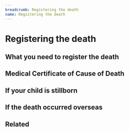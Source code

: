 ```yaml
---
breadcrumb: Registering the death
name: Registering the death
---
```


Registering the death
===========================

## What you need to register the death ##
## Medical Certificate of Cause of Death
## If your child is stillborn
## If the death occurred overseas
## Related
